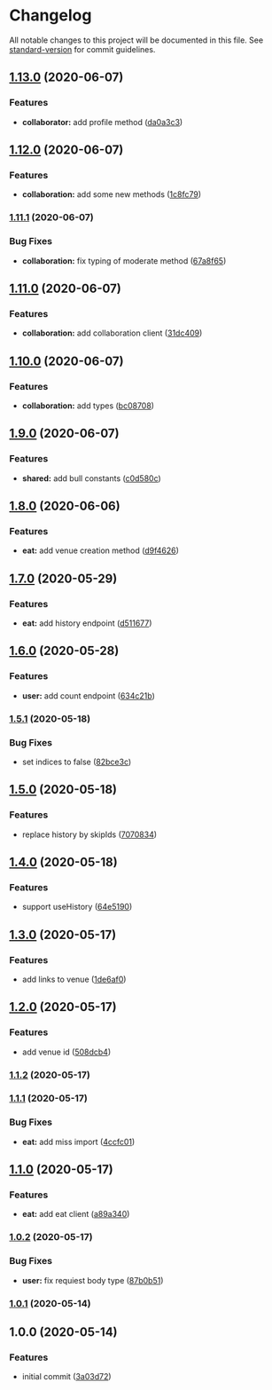 # Changelog

All notable changes to this project will be documented in this file. See [standard-version](https://github.com/conventional-changelog/standard-version) for commit guidelines.

## [1.13.0](https://github.com/trip-a-trip/lib/compare/v1.12.0...v1.13.0) (2020-06-07)

### Features

- **collaborator:** add profile method ([da0a3c3](https://github.com/trip-a-trip/lib/commit/da0a3c3cd6eb766499133e8c7c45b635577dcfee))

## [1.12.0](https://github.com/trip-a-trip/lib/compare/v1.11.1...v1.12.0) (2020-06-07)

### Features

- **collaboration:** add some new methods ([1c8fc79](https://github.com/trip-a-trip/lib/commit/1c8fc79d2a679bf7df5f3f304edfd3a0aefba690))

### [1.11.1](https://github.com/trip-a-trip/lib/compare/v1.11.0...v1.11.1) (2020-06-07)

### Bug Fixes

- **collaboration:** fix typing of moderate method ([67a8f65](https://github.com/trip-a-trip/lib/commit/67a8f658e353634d36bee18c22976f453ea10c86))

## [1.11.0](https://github.com/trip-a-trip/lib/compare/v1.10.0...v1.11.0) (2020-06-07)

### Features

- **collaboration:** add collaboration client ([31dc409](https://github.com/trip-a-trip/lib/commit/31dc4099a3b98add8bf489277a467919fbaae5a7))

## [1.10.0](https://github.com/trip-a-trip/lib/compare/v1.9.0...v1.10.0) (2020-06-07)

### Features

- **collaboration:** add types ([bc08708](https://github.com/trip-a-trip/lib/commit/bc08708b67e41bf1594939a075e26a53bdf78705))

## [1.9.0](https://github.com/trip-a-trip/lib/compare/v1.8.0...v1.9.0) (2020-06-07)

### Features

- **shared:** add bull constants ([c0d580c](https://github.com/trip-a-trip/lib/commit/c0d580c74e2100aae315344c16e531f4b9aea498))

## [1.8.0](https://github.com/trip-a-trip/lib/compare/v1.7.0...v1.8.0) (2020-06-06)

### Features

- **eat:** add venue creation method ([d9f4626](https://github.com/trip-a-trip/lib/commit/d9f462650cefde15222f6260ef5e5a029a0823f2))

## [1.7.0](https://github.com/trip-a-trip/lib/compare/v1.6.0...v1.7.0) (2020-05-29)

### Features

- **eat:** add history endpoint ([d511677](https://github.com/trip-a-trip/lib/commit/d5116776ff99c0fe4132dc4659db7c3a1fc4aba4))

## [1.6.0](https://github.com/trip-a-trip/lib/compare/v1.5.1...v1.6.0) (2020-05-28)

### Features

- **user:** add count endpoint ([634c21b](https://github.com/trip-a-trip/lib/commit/634c21b6eb03a1a377e33e79ee8e59cccacdd245))

### [1.5.1](https://github.com/trip-a-trip/lib/compare/v1.5.0...v1.5.1) (2020-05-18)

### Bug Fixes

- set indices to false ([82bce3c](https://github.com/trip-a-trip/lib/commit/82bce3c5396685e0462ffbb9b69a9de462fbd300))

## [1.5.0](https://github.com/trip-a-trip/lib/compare/v1.4.0...v1.5.0) (2020-05-18)

### Features

- replace history by skipIds ([7070834](https://github.com/trip-a-trip/lib/commit/70708340b0b83edb05afa9c4203f769b6fd00c8b))

## [1.4.0](https://github.com/trip-a-trip/lib/compare/v1.3.0...v1.4.0) (2020-05-18)

### Features

- support useHistory ([64e5190](https://github.com/trip-a-trip/lib/commit/64e51909efa83e9a887e638745da09bff25fdf60))

## [1.3.0](https://github.com/trip-a-trip/lib/compare/v1.2.0...v1.3.0) (2020-05-17)

### Features

- add links to venue ([1de6af0](https://github.com/trip-a-trip/lib/commit/1de6af08a870f3782ac3e013ddcfcb865f09b8b6))

## [1.2.0](https://github.com/trip-a-trip/lib/compare/v1.1.2...v1.2.0) (2020-05-17)

### Features

- add venue id ([508dcb4](https://github.com/trip-a-trip/lib/commit/508dcb4f91fefe7b2294076711747840b0b97339))

### [1.1.2](https://github.com/trip-a-trip/lib/compare/v1.1.1...v1.1.2) (2020-05-17)

### [1.1.1](https://github.com/trip-a-trip/lib/compare/v1.1.0...v1.1.1) (2020-05-17)

### Bug Fixes

- **eat:** add miss import ([4ccfc01](https://github.com/trip-a-trip/lib/commit/4ccfc0136dca6a5db197a777f29c13a94e1ae78c))

## [1.1.0](https://github.com/trip-a-trip/lib/compare/v1.0.2...v1.1.0) (2020-05-17)

### Features

- **eat:** add eat client ([a89a340](https://github.com/trip-a-trip/lib/commit/a89a340e0ea242ea3b45d637833f74d0166f5217))

### [1.0.2](https://github.com/trip-a-trip/lib/compare/v1.0.1...v1.0.2) (2020-05-17)

### Bug Fixes

- **user:** fix requiest body type ([87b0b51](https://github.com/trip-a-trip/lib/commit/87b0b51352e8ed9de577f966c93a2dc38f9971ae))

### [1.0.1](https://github.com/trip-a-trip/lib/compare/v1.0.0...v1.0.1) (2020-05-14)

## 1.0.0 (2020-05-14)

### Features

- initial commit ([3a03d72](https://github.com/trip-a-trip/lib/commit/3a03d728919aec7b5f8702176d7abf9fef7ee5e8))
